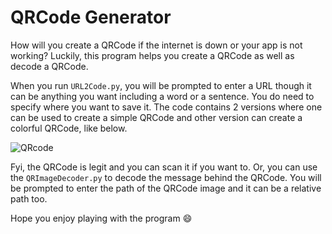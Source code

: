 # QRCode Generator  

How will you create a QRCode if the internet is down or your app is not working? Luckily, this program helps you create a QRCode as well as decode a QRCode.  

When you run `URL2Code.py`, you will be prompted to enter a URL though it can be anything you want including a word or a sentence. You do need to specify where you want to save it. The code contains 2 versions where one can be used to create a simple QRCode and other version can create a colorful QRCode, like below.  

![QRcode](https://user-images.githubusercontent.com/38995624/165568905-494921c2-d614-4711-8d10-be2c04ccabdf.png)

Fyi, the QRCode is legit and you can scan it if you want to. Or, you can use the `QRImageDecoder.py` to decode the message behind the QRCode. You will be prompted to enter the path of the QRCode image and it can be a relative path too.  

Hope you enjoy playing with the program 😄
